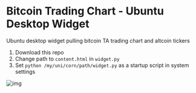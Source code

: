# Bitcoin Trading Chart - Ubuntu Desktop Widget
Ubuntu desktop widget pulling bitcoin TA trading chart and altcoin tickers

1. Download this repo
2. Change path to `content.html` in `widget.py`
3. Set `python /my/uni/corn/path/widget.py` as a startup script in system settings

![img](https://raw.githubusercontent.com/altcointrading/bitcoinchart-ubuntu-desktop/master/Screenshot%20from%202016-04-15%2015%3A25%3A01.png)
